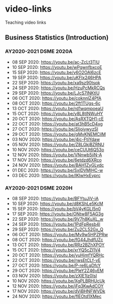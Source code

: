 # video-links
Teaching video links

## Business Statistics (Introduction)

### AY2020-2021 DSME 2020A
- 08 SEP 2020: https://youtu.be/ac-ZcLt3TlU
- 10 SEP 2020: https://youtu.be/wPgwnfbxcoE
- 15 SEP 2020: https://youtu.be/v6O2OAl6zcE
- 19 SEP 2020: https://youtu.be/uKFIx246HPA
- 22 SEP 2020: https://youtu.be/xa9sz90tspk
- 24 SEP 2020: https://youtu.be/HzuPcMkRCQs
- 29 SEP 2020: https://youtu.be/LJcS7INKtlU
- 06 OCT 2020: https://youtu.be/coknnlZ4PfA
- 08 OCT 2020: https://youtu.be/2ft1TUgs-6c
- 13 OCT 2020: https://youtu.be/rd1wqmpoeaU
- 15 OCT 2020: https://youtu.be/y8L8tINWuHY
- 20 OCT 2020: https://youtu.be/AsRXTQH1-cE
- 22 OCT 2020: https://youtu.be/at3hB5cD4xg
- 27 OCT 2020: https://youtu.be/SIjoiywyzSI
- 29 OCT 2020: https://youtu.be/gMvKNEMCilM
- 03 NOV 2020: https://youtu.be/4jc-FtjYdaw
- 05 NOV 2020: https://youtu.be/Z8LGkjBZRNU
- 10 NOV 2020: https://youtu.be/ceCUUt6Q53o
- 12 NOV 2020: https://youtu.be/VNnwb5jiN-A
- 17 NOV 2020: https://youtu.be/6etdzd6XRco
- 24 NOV 2020: https://youtu.be/BAH1ZyGLvdc
- 01 DEC 2020:
https://youtu.be/SxIDVMIHC-w
- 03 DEC 2020:
https://youtu.be/lKlwHxEyprc

### AY2020-2021 DSME 2020H
- 08 SEP 2020: https://youtu.be/BFYtuJiV-iA
- 10 SEP 2020: https://youtu.be/d8KShLe5KcM
- 15 SEP 2020: https://youtu.be/bV4yKGLI5n0
- 17 SEP 2020: https://youtu.be/ONtw8F5AG3g
- 22 SEP 2020: https://youtu.be/9V7h8KuXL_w
- 24 SEP 2020: https://youtu.be/1PdFpResb4I
- 29 SEP 2020: https://youtu.be/Zu2CL52Gx_Q
- 06 OCT 2020: https://youtu.be/Mv9w5HPZPRw
- 08 OCT 2020: https://youtu.be/fG44JhdfUZc
- 13 OCT 2020: https://youtu.be/RRz2BZhXPOY
- 15 OCT 2020: https://youtu.be/xrYQ5cZI1V4
- 20 OCT 2020: https://youtu.be/yuHimfYQRHc
- 22 OCT 2020: https://youtu.be/rwsEtCLf-vE
- 27 OCT 2020: https://youtu.be/P-re6LqDfcY
- 29 OCT 2020: https://youtu.be/PleY2Z46vEM
- 03 NOV 2020: https://youtu.be/zXIE1lz0IsI
- 10 NOV 2020: https://youtu.be/XgPLBRHUcUk
- 12 NOV 2020: https://youtu.be/jFq3KwAdCOY
- 17 NOV 2020: https://youtu.be/dViBHNFWVDk
- 24 NOV 2020: https://youtu.be/fIEOtd1XMec

